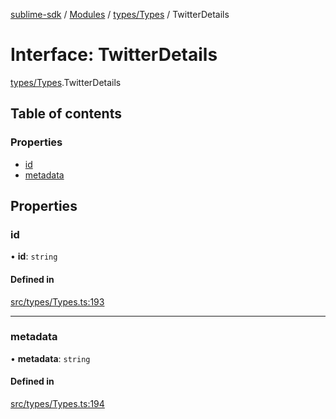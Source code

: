[sublime-sdk](../README.md) / [Modules](../modules.md) / [types/Types](../modules/types_Types.md) / TwitterDetails

# Interface: TwitterDetails

[types/Types](../modules/types_Types.md).TwitterDetails

## Table of contents

### Properties

- [id](types_Types.TwitterDetails.md#id)
- [metadata](types_Types.TwitterDetails.md#metadata)

## Properties

### id

• **id**: `string`

#### Defined in

[src/types/Types.ts:193](https://github.com/sublime-finance/sublime-sdk/blob/c26eed8/src/types/Types.ts#L193)

___

### metadata

• **metadata**: `string`

#### Defined in

[src/types/Types.ts:194](https://github.com/sublime-finance/sublime-sdk/blob/c26eed8/src/types/Types.ts#L194)
